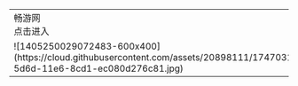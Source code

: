 <table>
<tr>
<td>畅游网
<br/>点击进入
</td>
</tr>
<tr>
<td>![1405250029072483-600x400](https://cloud.githubusercontent.com/assets/20898111/17470317/d4292214-5d6d-11e6-8cd1-ec080d276c81.jpg)
</td>
</tr>
</table>
